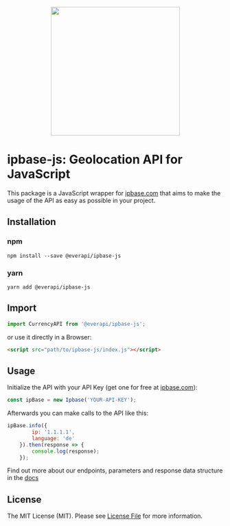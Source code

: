 <p align="center">
<img src="https://app.ipbase.com/img/logo/ipbase.png" width="300"/>
</p>

# ipbase-js: Geolocation API for JavaScript

This package is a JavaScript wrapper for [ipbase.com] that aims to make the usage of the API as easy as possible in your project.

## Installation

### npm
```shell
npm install --save @everapi/ipbase-js
```
### yarn
```shell
yarn add @everapi/ipbase-js
```

## Import

```js
import CurrencyAPI from '@everapi/ipbase-js';
```

or use it directly in a Browser:

```html
<script src="path/to/ipbase-js/index.js"></script>
```

## Usage

Initialize the API with your API Key (get one for free at [ipbase.com]):

```js
const ipBase = new Ipbase('YOUR-API-KEY');
```

Afterwards you can make calls to the API like this:

```js
ipBase.info({
        ip: '1.1.1.1',
        language: 'de'
    }).then(response => {
        console.log(response);
    });
```

Find out more about our endpoints, parameters and response data structure in the [docs]

## License

The MIT License (MIT). Please see [License File](LICENSE.md) for more information.

[docs]: https://ipbase.com/docs
[ipbase.com]: https://ipbase.com
